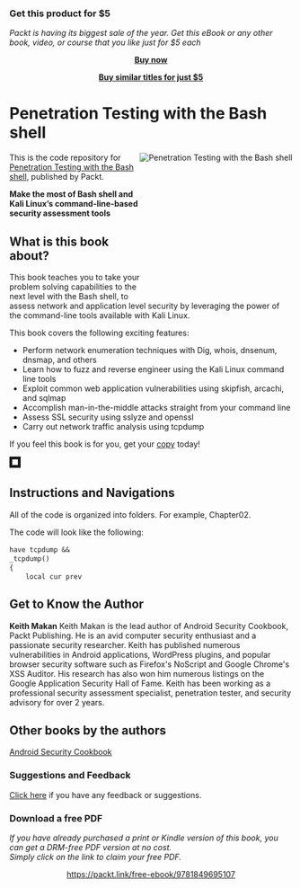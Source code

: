 
### Get this product for $5

<i>Packt is having its biggest sale of the year. Get this eBook or any other book, video, or course that you like just for $5 each</i>


<b><p align='center'>[Buy now](https://packt.link/9781849695107)</p></b>


<b><p align='center'>[Buy similar titles for just $5](https://subscription.packtpub.com/search)</p></b>


# Penetration Testing with the Bash shell

<a href="https://www.packtpub.com/networking-and-servers/penetration-testing-bash-shell?utm_source=github&utm_medium=repository&utm_campaign=9781849695107 "><img src="https://dz13w8afd47il.cloudfront.net/sites/default/files/imagecache/ppv4_main_book_cover/5107OS_mockupcover_normal.jpg" alt="Penetration Testing with the Bash shell" height="256px" align="right"></a>

This is the code repository for [Penetration Testing with the Bash shell](https://www.packtpub.com/networking-and-servers/penetration-testing-bash-shell?utm_source=github&utm_medium=repository&utm_campaign=9781849695107 ), published by Packt.

**Make the most of Bash shell and Kali Linux’s command-line-based security assessment tools**

## What is this book about?
This book teaches you to take your problem solving capabilities to the next level with the Bash shell, to assess network and application level security by leveraging the power of the command-line tools available with Kali Linux.

This book covers the following exciting features:
* Perform network enumeration techniques with Dig, whois, dnsenum, dnsmap, and others 
* Learn how to fuzz and reverse engineer using the Kali Linux command line tools 
* Exploit common web application vulnerabilities using skipfish, arcachi, and sqlmap 
* Accomplish man-in-the-middle attacks straight from your command line 
* Assess SSL security using sslyze and openssl 
* Carry out network traffic analysis using tcpdump 

If you feel this book is for you, get your [copy](https://www.amazon.com/dp/1849695105) today!

<a href="https://www.packtpub.com/?utm_source=github&utm_medium=banner&utm_campaign=GitHubBanner"><img src="https://raw.githubusercontent.com/PacktPublishing/GitHub/master/GitHub.png" 
alt="https://www.packtpub.com/" border="5" /></a>

## Instructions and Navigations
All of the code is organized into folders. For example, Chapter02.

The code will look like the following:
```
have tcpdump &&
_tcpdump()
{
    local cur prev
```

## Get to Know the Author
**Keith Makan**
Keith Makan is the lead author of Android Security Cookbook, Packt Publishing. He is an avid computer security enthusiast and a passionate security researcher. Keith has published numerous vulnerabilities in Android applications, WordPress plugins, and popular browser security software such as Firefox's NoScript and Google Chrome's XSS Auditor. His research has also won him numerous listings on the Google Application Security Hall of Fame. Keith has been working as a professional security assessment specialist, penetration tester, and security advisory for over 2 years.


## Other books by the authors
[Android Security Cookbook](https://prod.packtpub.com/in/application-development/android-security-cookbook?utm_source=github&utm_medium=repository&utm_campaign=9781782167167)

### Suggestions and Feedback
[Click here](https://docs.google.com/forms/d/e/1FAIpQLSdy7dATC6QmEL81FIUuymZ0Wy9vH1jHkvpY57OiMeKGqib_Ow/viewform) if you have any feedback or suggestions.


### Download a free PDF

 <i>If you have already purchased a print or Kindle version of this book, you can get a DRM-free PDF version at no cost.<br>Simply click on the link to claim your free PDF.</i>
<p align="center"> <a href="https://packt.link/free-ebook/9781849695107">https://packt.link/free-ebook/9781849695107 </a> </p>